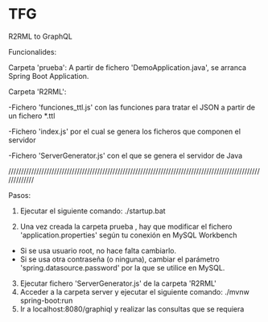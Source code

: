 # TFG
R2RML to GraphQL

Funcionalides:


Carpeta 'prueba': A partir de fichero 'DemoApplication.java', se arranca Spring Boot Application.

Carpeta 'R2RML': 

  -Fichero 'funciones_ttl.js' con las funciones para tratar el JSON a partir de un fichero *.ttl

  -Fichero 'index.js' por el cual se genera los ficheros que componen el servidor
  
  -Fichero 'ServerGenerator.js' con el que se genera el servidor de Java

/////////////////////////////////////////////////////////////////////////////////////////////////////////////

Pasos:
1. Ejecutar el siguiente comando: ./startup.bat

2. Una vez creada la carpeta prueba , hay que modificar el fichero 'application.properties' según tu conexión en MySQL Workbench
- Si se usa usuario root, no hace falta cambiarlo.
- Si se usa otra contraseña (o ninguna), cambiar el parámetro 'spring.datasource.password' por la que se utilice en MySQL.

3. Ejecutar fichero 'ServerGenerator.js' de la carpeta 'R2RML'
4. Acceder a la carpeta server y ejecutar el siguiente comando: ./mvnw spring-boot:run
5. Ir a localhost:8080/graphiql y realizar las consultas que se requiera
